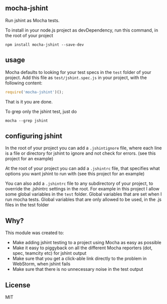 mocha-jshint
------------

Run jshint as Mocha tests.

To install in your node.js project as devDependency, run this command, in the root of your project
```
npm install mocha-jshint --save-dev
```

usage
-----
Mocha defaults to looking for your test specs in the `test` folder of your project.
Add this file as `test/jshint.spec.js` in your project, with the following content:

```js
require('mocha-jshint')();
```

That is it you are done.

To grep only the jshint test, just do
```
mocha --grep jshint
```

configuring jshint
------------------
In the root of your project you can add a `.jshintignore` file, where each line is a file or directory for jshint to ignore
and not check for errors. (see this project for an example)

At the root of your project you can add a `.jshintrc` file, that specifies what options you want jshint to run with
(see this project for an example)

You can also add a `.jshintrc` file to any subdirectory of your project, to override the .jshintrc settings in the root.
For example in this project I allow some global variables in the `test` folder. Global variables that are set when I
run mocha tests. Global variables that are only allowed to be used, in the .js files in the test folder

Why?
---
This module was created to:

- Make adding jshint testing to a project using Mocha as easy as possible
- Make it easy to piggyback on all the different Mocha reporters (dot, spec, teamcity etc) for jshint output
- Make sure that you get a click-able link directly to the problem in WebStorm, when jshint fails
- Make sure that there is no unnecessary noise in the test output

License
--------
MIT